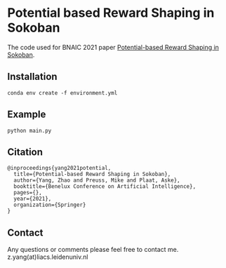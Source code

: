 # Potential based Reward Shaping in Sokoban
The code used for BNAIC 2021 paper [Potential-based Reward Shaping in Sokoban](https://liacs.leidenuniv.nl/~plaata1/papers/Potential_based_Reward_Shaping_in_Sokoban-2.pdf).

## Installation
```
conda env create -f environment.yml
```

## Example
```
python main.py
```

## Citation
```
@inproceedings{yang2021potential, 
  title={Potential-based Reward Shaping in Sokoban}, 
  author={Yang, Zhao and Preuss, Mike and Plaat, Aske}, 
  booktitle={Benelux Conference on Artificial Intelligence}, 
  pages={}, 
  year={2021}, 
  organization={Springer}
}
```
## Contact
Any questions or comments please feel free to contact me. z.yang(at)liacs.leidenuniv.nl
